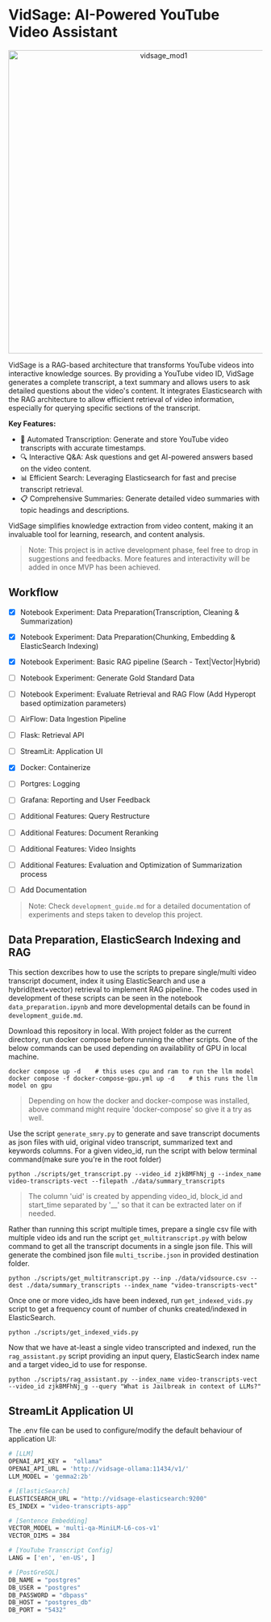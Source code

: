 # VidSage: AI-Powered YouTube Video Assistant

<div align="center">
  <img src="https://github.com/user-attachments/assets/0c964ebf-8170-4a55-a8bc-0983925f7df5" alt="vidsage_mod1" width="600"/>
</div>

VidSage is a RAG-based architecture that transforms YouTube videos into interactive knowledge sources. By providing a YouTube video ID, VidSage generates a complete transcript, a text summary and allows users to ask detailed questions about the video's content.
It integrates Elasticsearch with the RAG architecture to allow efficient retrieval of video information, especially for querying specific sections of the transcript.

**Key Features:**

* 📝 Automated Transcription: Generate and store YouTube video transcripts with accurate timestamps.
* 🔍 Interactive Q&A: Ask questions and get AI-powered answers based on the video content.
* 📊 Efficient Search: Leveraging Elasticsearch for fast and precise transcript retrieval.
* 📋 Comprehensive Summaries: Generate detailed video summaries with topic headings and descriptions.

VidSage simplifies knowledge extraction from video content, making it an invaluable tool for learning, research, and content analysis.

> Note: This project is in active development phase, feel free to drop in suggestions and feedbacks. More features and interactivity will be added in once MVP has been achieved.



## Workflow

- [x] Notebook Experiment: Data Preparation(Transcription, Cleaning & Summarization)
- [x] Notebook Experiment: Data Preparation(Chunking, Embedding & ElasticSearch Indexing)
- [x] Notebook Experiment: Basic RAG pipeline (Search - Text|Vector|Hybrid)
- [ ] Notebook Experiment: Generate Gold Standard Data
- [ ] Notebook Experiment: Evaluate Retrieval and RAG Flow (Add Hyperopt based optimization parameters)
- [ ] AirFlow: Data Ingestion Pipeline
- [ ] Flask: Retrieval API
- [ ] StreamLit: Application UI
- [x] Docker: Containerize
- [ ] Portgres: Logging
- [ ] Grafana: Reporting and User Feedback
- [ ] Additional Features: Query Restructure
- [ ] Additional Features: Document Reranking
- [ ] Additional Features: Video Insights
- [ ] Additional Features: Evaluation and Optimization of Summarization process
- [ ] Add Documentation



> Note: Check `development_guide.md` for a detailed documentation of experiments and steps taken to develop this project.



## Data Preparation, ElasticSearch Indexing and RAG

This section dexcribes how to use the scripts to prepare single/multi video transcript document, index it using ElasticSearch and use a hybrid(text+vector) retrieval to implement RAG pipeline. The codes used in development of these scripts can be seen in the notebook `data_preparation.ipynb` and more developmental details can be found in `development_guide.md`.

Download this repository in local. With project folder as the current directory, run docker compose before running the other scripts. One of the below commands can be used depending on availability of GPU in local machine.
```shell
docker compose up -d    # this uses cpu and ram to run the llm model
docker compose -f docker-compose-gpu.yml up -d    # this runs the llm model on gpu
```
> Depending on how the docker and docker-compose was installed, above command might require 'docker-compose' so give it a try as well.

Use the script `generate_smry.py` to generate and save transcript documents as json files with uid, original video transcript, summarized text and keywords columns. For a given video_id, run the script with below terminal command(make sure you're in the root folder)
```shell
python ./scripts/get_transcript.py --video_id zjkBMFhNj_g --index_name video-transcripts-vect --filepath ./data/summary_transcripts
```
> The column 'uid' is created by appending video_id, block_id and start_time separated by '__' so that it can be extracted later on if needed.

Rather than running this script multiple times, prepare a single csv file with multiple video ids and run the script `get_multitranscript.py` with below command to get all the transcript documents in a single json file. This will generate the combined json file `multi_tscribe.json` in provided destination folder.
```shell
python ./scripts/get_multitranscript.py --inp ./data/vidsource.csv --dest ./data/summary_transcripts --index_name "video-transcripts-vect"
```

Once one or more video_ids have been indexed, run `get_indexed_vids.py` script to get a frequency count of number of chunks created/indexed in ElasticSearch.
```shell
python ./scripts/get_indexed_vids.py
```

Now that we have at-least a single video transcripted and indexed, run the `rag_assistant.py` script providing an input query, ElasticSearch index name and a target video_id to use for response.
```shell
python ./scripts/rag_assistant.py --index_name video-transcripts-vect --video_id zjkBMFhNj_g --query "What is Jailbreak in context of LLMs?"
```



## StreamLit Application UI

The .env file can be used to configure/modify the default behaviour of application UI:
```bash
# [LLM]
OPENAI_API_KEY =  "ollama"
OPENAI_API_URL = 'http://vidsage-ollama:11434/v1/'
LLM_MODEL = 'gemma2:2b'

# [ElasticSearch]
ELASTICSEARCH_URL = "http://vidsage-elasticsearch:9200"
ES_INDEX = "video-transcripts-app"

# [Sentence Embedding]
VECTOR_MODEL = 'multi-qa-MiniLM-L6-cos-v1'
VECTOR_DIMS = 384

# [YouTube Transcript Config]
LANG = ['en', 'en-US', ]

# [PostGreSQL]
DB_NAME = "postgres"
DB_USER = "postgres"
DB_PASSWORD = "dbpass"
DB_HOST = "postgres_db"
DB_PORT = "5432"
```

